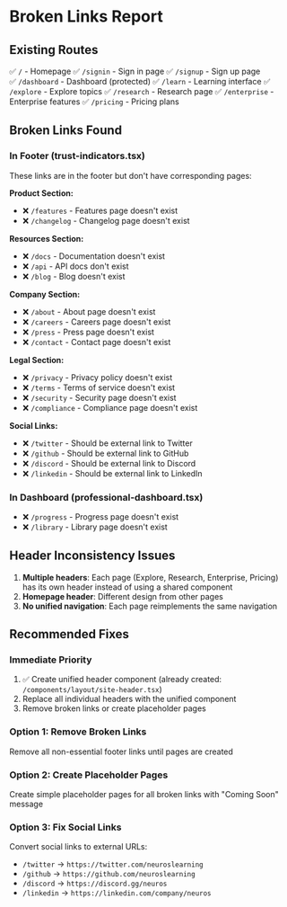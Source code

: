 # Broken Links Report

## Existing Routes
✅ `/` - Homepage
✅ `/signin` - Sign in page
✅ `/signup` - Sign up page  
✅ `/dashboard` - Dashboard (protected)
✅ `/learn` - Learning interface
✅ `/explore` - Explore topics
✅ `/research` - Research page
✅ `/enterprise` - Enterprise features
✅ `/pricing` - Pricing plans

## Broken Links Found

### In Footer (trust-indicators.tsx)
These links are in the footer but don't have corresponding pages:

**Product Section:**
- ❌ `/features` - Features page doesn't exist
- ❌ `/changelog` - Changelog page doesn't exist

**Resources Section:**
- ❌ `/docs` - Documentation doesn't exist
- ❌ `/api` - API docs don't exist
- ❌ `/blog` - Blog doesn't exist

**Company Section:**
- ❌ `/about` - About page doesn't exist
- ❌ `/careers` - Careers page doesn't exist
- ❌ `/press` - Press page doesn't exist
- ❌ `/contact` - Contact page doesn't exist

**Legal Section:**
- ❌ `/privacy` - Privacy policy doesn't exist
- ❌ `/terms` - Terms of service doesn't exist
- ❌ `/security` - Security page doesn't exist
- ❌ `/compliance` - Compliance page doesn't exist

**Social Links:**
- ❌ `/twitter` - Should be external link to Twitter
- ❌ `/github` - Should be external link to GitHub
- ❌ `/discord` - Should be external link to Discord
- ❌ `/linkedin` - Should be external link to LinkedIn

### In Dashboard (professional-dashboard.tsx)
- ❌ `/progress` - Progress page doesn't exist
- ❌ `/library` - Library page doesn't exist

## Header Inconsistency Issues
1. **Multiple headers**: Each page (Explore, Research, Enterprise, Pricing) has its own header instead of using a shared component
2. **Homepage header**: Different design from other pages
3. **No unified navigation**: Each page reimplements the same navigation

## Recommended Fixes

### Immediate Priority
1. ✅ Create unified header component (already created: `/components/layout/site-header.tsx`)
2. Replace all individual headers with the unified component
3. Remove broken links or create placeholder pages

### Option 1: Remove Broken Links
Remove all non-essential footer links until pages are created

### Option 2: Create Placeholder Pages
Create simple placeholder pages for all broken links with "Coming Soon" message

### Option 3: Fix Social Links
Convert social links to external URLs:
- `/twitter` → `https://twitter.com/neuroslearning`
- `/github` → `https://github.com/neuroslearning`
- `/discord` → `https://discord.gg/neuros`
- `/linkedin` → `https://linkedin.com/company/neuros`